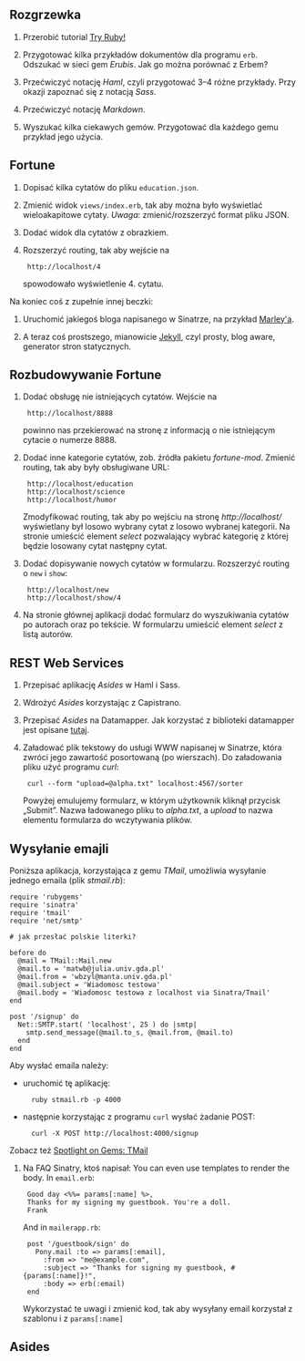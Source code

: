 ## Rozgrzewka

1. Przerobić tutorial [Try Ruby!](http://tryruby.hobix.com)

2. Przygotować kilka przykładów dokumentów dla programu <code>erb</code>.
   Odszukać w sieci gem *Erubis*. Jak go można porównać z Erbem?

3. Przećwiczyć notację *Haml*, czyli przygotować 3–4 różne przykłady.
   Przy okazji zapoznać się z notacją *Sass*.

4. Przećwiczyć notację *Markdown*.

5. Wyszukać kilka ciekawych gemów. Przygotować
   dla każdego gemu przykład jego użycia.


## Fortune

1. Dopisać kilka cytatów do pliku `education.json`.

1. Zmienić widok `views/index.erb`, tak aby można było
   wyświetlać wieloakapitowe cytaty.
   *Uwaga*: zmienić/rozszerzyć format pliku JSON.

1. Dodać widok dla cytatów z obrazkiem.

1. Rozszerzyć routing, tak aby wejście na

        http://localhost/4

   spowodowało wyświetlenie 4. cytatu.

Na koniec coś z zupełnie innej beczki:

1. Uruchomić jakiegoś bloga napisanego w Sinatrze, na przykład
[Marley'a](http://github.com/karmi/marley).

1. A teraz coś prostszego, mianowicie
[Jekyll](http://github.com/mojombo/jekyll),
czyl prosty, blog aware, generator stron statycznych.


## Rozbudowywanie Fortune

1. Dodać obsługę nie istniejących cytatów. Wejście na

        http://localhost/8888

   powinno nas przekierować na stronę z informacją
   o nie istniejącym cytacie o numerze 8888.

1. Dodać inne kategorie cytatów, zob. źródła
   pakietu *fortune-mod*. Zmienić routing, tak aby
   były obsługiwane URL:

        http://localhost/education
        http://localhost/science
        http://localhost/humor

   Zmodyfikować routing, tak aby po wejściu na stronę
   *http://localhost/* wyświetlany był losowo
   wybrany cytat z losowo wybranej kategorii.
   Na stronie umieścić element *select* pozwalający
   wybrać kategorię z której będzie losowany cytat
   następny cytat.

1. Dodać dopisywanie nowych cytatów w formularzu.
   Rozszerzyć routing o `new` i `show`:

        http://localhost/new
        http://localhost/show/4

1. Na stronie głównej aplikacji dodać formularz
   do wyszukiwania cytatów po autorach oraz po tekście.
   W formularzu umieścić element *select* z listą autorów.


## REST Web Services

1. Przepisać aplikację *Asides* w Haml i Sass.
1. Wdrożyć *Asides* korzystając z Capistrano.
1. Przepisać *Asides* na Datamapper.
   Jak korzystać z biblioteki datamapper jest
   opisane [tutaj](http://datamapper.org/doku.php?id=docs).
1. Załadować plik tekstowy do usługi WWW napisanej
   w Sinatrze, która zwróci jego zawartość
   posortowaną (po wierszach).
   Do załadowania pliku użyć programu *curl*:

        curl --form "upload=@alpha.txt" localhost:4567/sorter

   Powyżej emulujemy formularz, w którym użytkownik
   kliknął przycisk „Submit”. Nazwa ładowanego pliku
   to *alpha.txt*, a *upload* to nazwa elementu
   formularza do wczytywania plików.


## Wysyłanie emajli

Poniższa aplikacja, korzystająca z gemu *TMail*,
umożliwia wysyłanie jednego emaila (plik *stmail.rb*):

    require 'rubygems'
    require 'sinatra'
    require 'tmail'
    require 'net/smtp'

    # jak przesłać polskie literki?

    before do
      @mail = TMail::Mail.new
      @mail.to = 'matwb@julia.univ.gda.pl'
      @mail.from = 'wbzyl@manta.univ.gda.pl'
      @mail.subject = 'Wiadomosc testowa'
      @mail.body = 'Wiadomosc testowa z localhost via Sinatra/Tmail'
    end

    post '/signup' do
      Net::SMTP.start( 'localhost', 25 ) do |smtp|
        smtp.send_message(@mail.to_s, @mail.from, @mail.to)
      end
    end


Aby wysłać emaila należy:

* uruchomić tę aplikację:

        ruby stmail.rb -p 4000

* następnie korzystając z programu `curl` wysłać żadanie POST:

        curl -X POST http://localhost:4000/signup

Zobacz też
[Spotlight on Gems: TMail](http://ruby.about.com/od/gems/a/tmail.htm)

1. Na FAQ Sinatry, ktoś napisał:
   You can even use templates to render the body.
   In `email.erb`:

        Good day <%%= params[:name] %>,
        Thanks for my signing my guestbook. You're a doll.
        Frank

   And in `mailerapp.rb`:

        post '/guestbook/sign' do
          Pony.mail :to => params[:email],
            :from => "me@example.com",
            :subject => "Thanks for signing my guestbook, #{params[:name]}!",
            :body => erb(:email)
        end


   Wykorzystać te uwagi i zmienić kod, tak aby wysyłany
   email korzystał z szablonu i z `params[:name]`


## Asides

